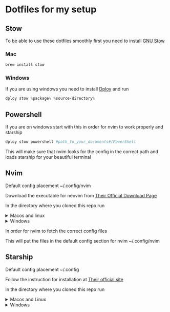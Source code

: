 # Dotfiles for my setup

## Stow

To be able to use these dotfiles smoothly first you need to install [GNU Stow](https://www.gnu.org/software/stow/)

### Mac

```zsh
brew install stow
```

### Windows

If you are using windows you need to install [Dploy](https://github.com/arecarn/dploy) and run

```powershell
dploy stow %package% %source-directory%
```

## Powershell

If you are on windows start with this in order for nvim to work properly and
starship

```powershell
dploy stow powershell #path_to_your_documents#/PowerShell
```

This will make sure that nvim looks for the config in the correct path and loads
starship for your beautiful terminal

## Nvim

Default config placement ~/.config/nvim

Download the executable for neovim from [Their Official Download Page](https://github.com/neovim/neovim/blob/master/INSTALL.md)

In the directory where you cloned this repo run

<details>
<summary>Macos and linux</summary>

```zsh
stow nvim
```

</details>

<details>
<summary>Windows</summary>
    
```powershell
dploy stow nvim #path_to_your_user_folder#/.config
```

</details>

In order for nvim to fetch the correct config files

This will put the files in the default config section for nvim ~/.config/nvim

## Starship

Default config placement ~/.config

Follow the instruction for installation at [Their official site](https://starship.rs/)

In the directory where you cloned this repo run

<details>
<summary>Macos and Linux</summary>

```zsh
stow starship
```

</details>
<details>
<summary>Windows</summary>

```powershell
dploy stow nvim #path_to_your_user_folder#/.config
```

</details>
